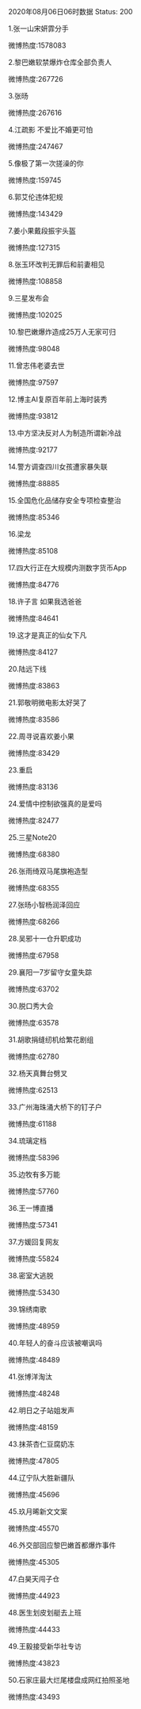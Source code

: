 2020年08月06日06时数据
Status: 200

1.张一山宋妍霏分手

微博热度:1578083

2.黎巴嫩软禁爆炸仓库全部负责人

微博热度:267726

3.张旸

微博热度:267616

4.江疏影 不爱比不婚更可怕

微博热度:247467

5.像极了第一次搓澡的你

微博热度:159745

6.郭艾伦违体犯规

微博热度:143429

7.姜小果戴段振宇头盔

微博热度:127315

8.张玉环改判无罪后和前妻相见

微博热度:108858

9.三星发布会

微博热度:102025

10.黎巴嫩爆炸造成25万人无家可归

微博热度:98048

11.曾志伟老婆去世

微博热度:97597

12.博主AI复原百年前上海时装秀

微博热度:93812

13.中方坚决反对人为制造所谓新冷战

微博热度:92177

14.警方调查四川女孩遭家暴失联

微博热度:88885

15.全国危化品储存安全专项检查整治

微博热度:85346

16.梁龙

微博热度:85108

17.四大行正在大规模内测数字货币App

微博热度:84776

18.许子言 如果我选爸爸

微博热度:84641

19.这才是真正的仙女下凡

微博热度:84127

20.陆远下线

微博热度:83863

21.郭敬明微电影太好哭了

微博热度:83586

22.周寻说喜欢姜小果

微博热度:83429

23.重启

微博热度:83136

24.爱情中控制欲强真的是爱吗

微博热度:82477

25.三星Note20

微博热度:68380

26.张雨绮双马尾旗袍造型

微博热度:68355

27.张旸小智杨润泽回应

微博热度:68266

28.吴邪十一仓升职成功

微博热度:67958

29.襄阳一7岁留守女童失踪

微博热度:63702

30.脱口秀大会

微博热度:63578

31.胡歌捐缝纫机给繁花剧组

微博热度:62780

32.杨天真舞台劈叉

微博热度:62513

33.广州海珠涌大桥下的钉子户

微博热度:61188

34.琉璃定档

微博热度:58396

35.边牧有多万能

微博热度:57760

36.王一博直播

微博热度:57341

37.方媛回复网友

微博热度:55824

38.密室大逃脱

微博热度:53430

39.锦绣南歌

微博热度:48959

40.年轻人的奋斗应该被嘲讽吗

微博热度:48489

41.张博洋淘汰

微博热度:48248

42.明日之子站姐发声

微博热度:48159

43.抹茶杏仁豆腐奶冻

微博热度:47805

44.辽宁队大胜新疆队

微博热度:45696

45.玖月晞新文文案

微博热度:45570

46.外交部回应黎巴嫩首都爆炸事件

微博热度:45305

47.白昊天闯子仓

微博热度:44923

48.医生划皮划艇去上班

微博热度:44433

49.王毅接受新华社专访

微博热度:43823

50.石家庄最大烂尾楼盘成网红拍照圣地

微博热度:43493

